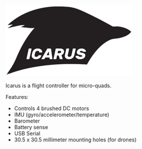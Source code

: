 ![image not found!](./_images/logo.png)

Icarus is a flight controller for micro-quads.

Features:

* Controls 4 brushed DC motors
* IMU (gyro/accelerometer/temperature)
* Barometer
* Battery sense
* USB Serial
* 30.5 x 30.5 millimeter mounting holes (for drones)
